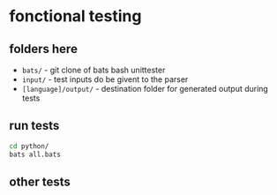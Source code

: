 # fonctional testing

## folders here

* `bats/` - git clone of bats bash unittester
* `input/` - test inputs do be givent to the parser
* `[language]/output/` - destination folder for generated output during tests

## run tests

~~~bash
cd python/
bats all.bats
~~~

## other tests
